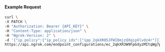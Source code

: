 <!-- Code generated for API Clients. DO NOT EDIT. -->

#### Example Request

```bash
curl \
-X PATCH \
-H "Authorization: Bearer {API_KEY}" \
-H "Content-Type: application/json" \
-H "Ngrok-Version: 2" \
-d '{"ip_policy":{"ip_policy_ids":["ipp_2qkXR05JFWI8mjzQXqipXlvdz4r"]}}' \
https://api.ngrok.com/endpoint_configurations/ec_2qkXR3W9FpGdyzMItqWg7pMgNhw
```
